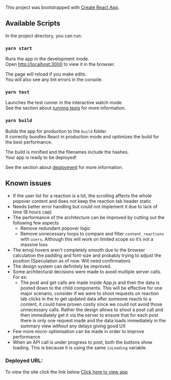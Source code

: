This project was bootstrapped with [Create React App](https://github.com/facebook/create-react-app).

## Available Scripts

In the project directory, you can run:

### `yarn start`

Runs the app in the development mode.<br />
Open [http://localhost:3000](http://localhost:3000) to view it in the browser.

The page will reload if you make edits.<br />
You will also see any lint errors in the console.

### `yarn test`

Launches the test runner in the interactive watch mode.<br />
See the section about [running tests](https://facebook.github.io/create-react-app/docs/running-tests) for more information.

### `yarn build`

Builds the app for production to the `build` folder.<br />
It correctly bundles React in production mode and optimizes the build for the best performance.

The build is minified and the filenames include the hashes.<br />
Your app is ready to be deployed!

See the section about [deployment](https://facebook.github.io/create-react-app/docs/deployment) for more information.

## Known issues

- If the user list for a reaction is a lot, the scrolling affects the whole popover content and does not keep the reaction tab header static
- Needs better error handling but could not implement it due to lack of time (8 hours cap)
- The performance of the architecture can be improved by cutting out the following few aspects
  - Remove redundant popover logic
  - Remove unnecessary loops to compare and filter `content_reactions` with `users`. Although this will work on limited scope so it’s not a massive loss
- The emoji hovers aren’t completely smooth due to the browser calculation the padding and font-size and probably trying to adjust the position (Speculation as of now. Will need confirmation)
- The design system can definitely be improved.
- Some architectural decisions were made to avoid multiple server calls. For ex:
  - The post and get calls are made inside App.js and then the data is posted down to the child components. This will be effective for one major scenario, consider if we were to shoot requests on reaction tab clicks in the <SummaryView /> to get updated data after someone reacts to a content, it could have proven costly since we could not avoid those unnecessary calls. Rather the design allows to shoot a post call and then immediately get it via the server to ensure that for each post there is only one request made and the data loads immediately in the summary view without any delays giving good UX
- Few more micro-optimisation can be made in order to improve performance
- When an API call is under progress to post, both the buttons show loading. This is because it is using the same `isLoading` variable.

### Deployed URL:

To view the site click the link below
[Click here to view app](https://festive-allen-5a28d7.netlify.app/)
